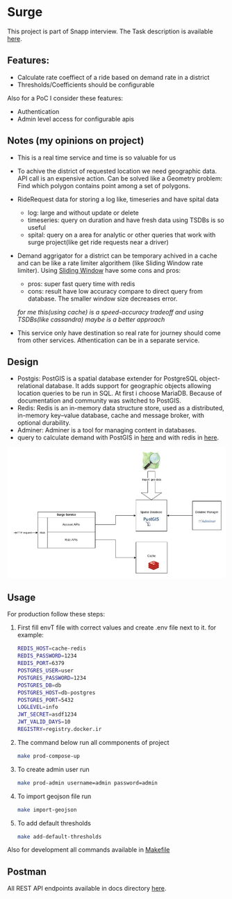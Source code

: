 # Surge

This project is part of Snapp interview. The Task description is available [here](https://github.com/AliKarami/interview-tasks/tree/master/surge).

## Features:

- Calculate rate coeffiect of a ride based on demand rate in a district
- Thresholds/Coefficients should be configurable

Also for a PoC I consider these features:

- Authentication
- Admin level access for configurable apis

## Notes (my opinions on project)

- This is a real time service and time is so valuable for us
- To achive the district of requested location we need geographic data. API call is an expensive action. Can be solved like a Geometry problem: Find which polygon contains point among a set of polygons.
- RideRequest data for storing a log like, timeseries and have spital data
  - log: large and without update or delete
  - timeseries: query on duration and have fresh data using TSDBs is so useful
  - spital: query on a area for analytic or other queries that work with surge project(like get ride requests near a driver)
- Demand aggrigator for a district can be temporary achived in a cache and can be like a rate limiter algorithem (like Sliding Window rate limiter). Using [Sliding Window](https://www.geeksforgeeks.org/window-sliding-technique/) have some cons and pros:

  - pros: super fast query time with redis
  - cons: result have low accuracy compare to direct query from database. The smaller window size decreases error.

  _for me this(using cache) is a speed-accuracy tradeoff and using TSDBs(like cassandra) maybe is a better approach_

- This service only have destination so real rate for journey should come from other services. Athentication can be in a separate service.

## Design

- Postgis: PostGIS is a spatial database extender for PostgreSQL object-relational database. It adds support for geographic objects allowing location queries to be run in SQL. At first i choose MariaDB. Because of documentation and community was switched to PostGIS.
- Redis: Redis is an in-memory data structure store, used as a distributed, in-memory key–value database, cache and message broker, with optional durability.
- Adminer: Adminer is a tool for managing content in databases.
- query to calculate demand with PostGIS in [here](./api/ride/models/ride_req.go) and with redis in [here](./internal/db/redis.go).

![components](docs/components.jpg?raw=true)

## Usage

For production follow these steps:

1. First fill envT file with correct values and create .env file next to it. for example:

   ```bash
   REDIS_HOST=cache-redis
   REDIS_PASSWORD=1234
   REDIS_PORT=6379
   POSTGRES_USER=user
   POSTGRES_PASSWORD=1234
   POSTGRES_DB=db
   POSTGRES_HOST=db-postgres
   POSTGRES_PORT=5432
   LOGLEVEL=info
   JWT_SECRET=asdf1234
   JWT_VALID_DAYS=10
   REGISTRY=registry.docker.ir
   ```

2. The command below run all commponents of project
   ```bash
   make prod-compose-up
   ```
3. To create admin user run
   ```bash
   make prod-admin username=admin password=admin
   ```
4. To import geojson file run

   ```bash
   make import-geojson
   ```

5. To add default thresholds
   ```bash
   make add-default-thresholds
   ```

Also for development all commands available in [Makefile](./Makefile)

## Postman

All REST API endpoints available in docs directory [here](./docs/surge.postman_collection.json).
